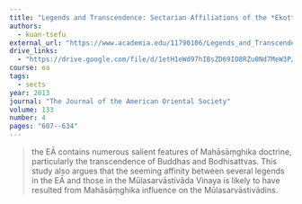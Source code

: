 ```yaml
---
title: "Legends and Transcendence: Sectarian Affiliations of the *Ekottarika Āgama* in Chinese Translation"
authors:
  - kuan-tsefu
external_url: "https://www.academia.edu/11790106/Legends_and_Transcendence_Sectarian_Affiliations_of_the_Ekottarika_Āgama_in_Chinese_Translation"
drive_links:
  - "https://drive.google.com/file/d/1etH1eWd97hIBsZD69IO8RZu0Nd7MeW3P/view?usp=drivesdk"
course: ea
tags:
  - sects
year: 2013
journal: "The Journal of the American Oriental Society"
volume: 133
number: 4
pages: "607--634"
---
```


> the EĀ contains numerous salient features of Mahāsāṃghika doctrine, particularly the transcendence of Buddhas and Bodhisattvas. This study also argues that the seeming affinity between several legends in the EĀ and those in the Mūlasarvāstivāda Vinaya is likely to have resulted from Mahāsāṃghika influence on the Mūlasarvāstivādins. 


